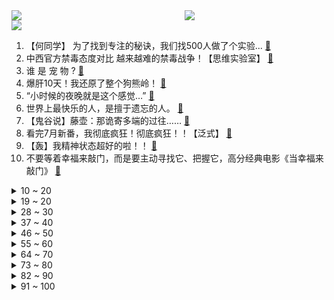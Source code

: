 <div >
	<a style="float:left;width:55%;" href = "https://github.com/anuraghazra/github-readme-stats">
	 <img src = "https://github-readme-stats.vercel.app/api?username=iuuuuuaena&theme=buefy&show_icons=true"/>
	</a>
	<a  style="float:right;width:45%" href = "https://github.com/anuraghazra/github-readme-stats">
	 <img  src="https://github-readme-stats.vercel.app/api/top-langs/?username=anuraghazra&layout=compact"/>
	</a>
	</div>

[![](https://img.shields.io/badge/jxd-@jxdgogogo.xyz-yellowgreen.svg)](https://www.jxdgogogo.xyz)<br>
1. 【何同学】 为了找到专注的秘诀，我们找500人做了个实验... [:link:](//www.bilibili.com/video/BV1fu411G7e3) <br>
2. 中西官方禁毒态度对比 越来越难的禁毒战争！【思维实验室】 [:link:](//www.bilibili.com/video/BV12z4y1W7fj) <br>
3. 谁 是 宠 物 ? [:link:](//www.bilibili.com/video/BV11m4y1s75M) <br>
4. 爆肝10天！我还原了整个狗熊岭！ [:link:](//www.bilibili.com/video/BV1Pm4y1x7Sj) <br>
5. “小时候的夜晚就是这个感觉…” [:link:](//www.bilibili.com/video/BV1eN411a7sh) <br>
6. 世界上最快乐的人，是擅于遗忘的人。 [:link:](//www.bilibili.com/video/BV1wx4y1X73a) <br>
7. 【鬼谷说】藤壶：那诡寄多端的过往…… [:link:](//www.bilibili.com/video/BV1AX4y1J7TU) <br>
8. 看完7月新番，我彻底疯狂！彻底疯狂！！【泛式】 [:link:](//www.bilibili.com/video/BV1jV411579H) <br>
9. 【轰】我精神状态超好的啦！！ [:link:](//www.bilibili.com/video/BV1Nh4y1C7c8) <br>
10. 不要等着幸福来敲门，而是要主动寻找它、把握它，高分经典电影《当幸福来敲门》 [:link:](//www.bilibili.com/video/BV1Su411G7Bp) <br>
<details>
<summary>10 ~ 20</summary>

11. 【诺子】盲人是如何做饭的？看不见也绝对安全的微波炉料理！ [:link:](//www.bilibili.com/video/BV1m94y1Y7Qj) <br>
12. 在这部美国漫画里，我看到了最清醒的中国英雄《80亿个精灵》第一章 [:link:](//www.bilibili.com/video/BV1JV4y1B7Eq) <br>
13. 【散人】国产悬疑惊悚《三伏》 旧时代三眼神童之谜（完结共6P） [:link:](//www.bilibili.com/video/BV1M94y1i7ds) <br>
14. 猫房子第二集更新了 感谢大家的支持和喜欢 [:link:](//www.bilibili.com/video/BV17k4y137tQ) <br>
15. 史上最强台球赛 [:link:](//www.bilibili.com/video/BV1ak4y137NB) <br>
16. 9.1分现象级韩剧！揭秘韩国男人逃不掉的噩梦！一口气看完Netflix爆款《D.P：逃兵追缉令》S1 [:link:](//www.bilibili.com/video/BV1w841127SP) <br>
17. 第一次当知名coser卡琳娜的保镖，我被她的粉丝吓坏了 [:link:](//www.bilibili.com/video/BV1Mz4y147Mo) <br>
18. Fate/Grand Order Memorial Movie 2023 [:link:](//www.bilibili.com/video/BV1hj4119731) <br>
19. 《崩坏3》「林海绮律」线上音乐会 [:link:](//www.bilibili.com/video/BV1w94y1i7f1) <br>
</details>
<details>
<summary>19 ~ 20</summary>

20. 婆媳关系真难搞啊 [:link:](//www.bilibili.com/video/BV1ZP411z7wJ) <br>
21. 他只用站在那，就是我一生的追逐 [:link:](//www.bilibili.com/video/BV1oN41127sc) <br>
22. 回归！！！ [:link:](//www.bilibili.com/video/BV1gX4y1E7is) <br>
23. 探秘全球最危险餐厅，美国死亡谷，牛排馆！！ [:link:](//www.bilibili.com/video/BV1kN411a7Lr) <br>
24. 我是一位住家阿姨，今天教大家巧妙的打包垃圾，希望对大家有帮助 [:link:](//www.bilibili.com/video/BV1om4y1s7NJ) <br>
25. 汽车安全锤 [:link:](//www.bilibili.com/video/BV1ZM4y1s7DN) <br>
26. 见证历史！爆肝65天 我用24亿方块还原了整个蒙德！ [:link:](//www.bilibili.com/video/BV1sk4y1V74D) <br>
27. 【断网补全计划12】肯德基医院，原神启动网络扫毒，白恐龙，十三合一洗发液，雪碧冰薄荷，命运的齿轮开始转动，好强烈的下旋球，香蕉拜年，鹰之一手，若风一指，它最响 [:link:](//www.bilibili.com/video/BV1Bu4y127WY) <br>
28. 有一种只属于B站的美！ [:link:](//www.bilibili.com/video/BV1pp4y157A9) <br>
</details>
<details>
<summary>28 ~ 30</summary>

29. 工地小伙大战食堂大妈 [:link:](//www.bilibili.com/video/BV1TN411Y7aa) <br>
30. 只有你发疯了，别人才正常了 [:link:](//www.bilibili.com/video/BV1rz4y1W7PL) <br>
31. 兄弟们，这一期不看到最后你一定会后悔！ [:link:](//www.bilibili.com/video/BV1Ez4y147og) <br>
32. 暴躁做饭丨辣炒牛蛙 [:link:](//www.bilibili.com/video/BV1jm4y1j7Ey) <br>
33. 【阿一】男人还是纸的好，老公还是女的好 [:link:](//www.bilibili.com/video/BV1A14y167Ct) <br>
34. 【星穹铁道动画】开拓者你怎么谁都抽啊！！！！！ [:link:](//www.bilibili.com/video/BV1rp4y1G7X7) <br>
35. 农民大爷一人模仿大唐三大网红！ [:link:](//www.bilibili.com/video/BV1sV4y1q7wc) <br>
36. 如何在暑假提升快感？ [:link:](//www.bilibili.com/video/BV1XV411V7i3) <br>
37. 【猛男舞团】B站楼下和up主们一起跳《新宝岛》 [:link:](//www.bilibili.com/video/BV1xN411a7VR) <br>
</details>
<details>
<summary>37 ~ 40</summary>

38. 《明日方舟》限定干员「纯烬艾雅法拉」前瞻PV [:link:](//www.bilibili.com/video/BV17V41157KR) <br>
39. 和26000人一起夜爬泰山，日出好美！ [:link:](//www.bilibili.com/video/BV1L8411278C) <br>
40. 现实中擦嘴和动漫中的区别 [:link:](//www.bilibili.com/video/BV1m841117as) <br>
41. 弹珠骗局 [:link:](//www.bilibili.com/video/BV1cN411Y7Db) <br>
42. 好吃好吃好吃好吃好吃！ [:link:](//www.bilibili.com/video/BV1bP41167cp) <br>
43. 我和100位女孩一起，迎接初潮！ [:link:](//www.bilibili.com/video/BV1mm4y1s7Fh) <br>
44. 【舞台2023】朴宰范宁艺卓新歌首秀《你在哪里》合作舞台！ [:link:](//www.bilibili.com/video/BV1wu4y1m7aG) <br>
45. 赎罪是为了更大的贪欲 [:link:](//www.bilibili.com/video/BV1Zu4y1275j) <br>
46. “不疯魔 不成活” [:link:](//www.bilibili.com/video/BV1kz4y1x7cH) <br>
</details>
<details>
<summary>46 ~ 50</summary>

47. 【基德】宇宙最极端的3种生命形式 [:link:](//www.bilibili.com/video/BV1nN411Y7Jz) <br>
48. 一斤烧麦120块？内蒙老板：“小本生意，不敢涨价。” [:link:](//www.bilibili.com/video/BV13k4y137s1) <br>
49. 剥1000只虾，简单吃碗面吧。 [:link:](//www.bilibili.com/video/BV1Zz4y1x7nT) <br>
50. 探秘知了猴所吃神秘部位，解锁知了猴神奇美食 [:link:](//www.bilibili.com/video/BV1MN411Y7zb) <br>
51. 我爸收到粉丝奖牌的反应 [:link:](//www.bilibili.com/video/BV1gu4y1m7DT) <br>
52. 【街头钢琴】史诗级的钢琴大战，30秒围满观众 [:link:](//www.bilibili.com/video/BV1ap4y157Zn) <br>
53. 能让全国男生热血沸腾的歌是什么 [:link:](//www.bilibili.com/video/BV1q14y1z7dF) <br>
54. 把病娇治好了 [:link:](//www.bilibili.com/video/BV1Wk4y137aA) <br>
55. 我认真耍个帅 [:link:](//www.bilibili.com/video/BV1Zx4y197RS) <br>
</details>
<details>
<summary>55 ~ 60</summary>

56. 【小卖部】曾经爆火的小卖部⚡2023年最新战斗力排行 [:link:](//www.bilibili.com/video/BV1Lj41197a2) <br>
57. 不 决 生 死，只 拼 头 铁！ [:link:](//www.bilibili.com/video/BV18u4y127mp) <br>
58. 高中为何用f(x)表示函数？一个视频讲懂！ [:link:](//www.bilibili.com/video/BV1o841117AL) <br>
59. 【阿斗】库布里克没拍成的遗作，历经32年才被好友搬上大荧幕，上映后轰动全球！《人工智能》 [:link:](//www.bilibili.com/video/BV1PM4y1H71X) <br>
60. 这么好的机会拱手说给让给兄弟就让给兄弟？ [:link:](//www.bilibili.com/video/BV1rj41197mF) <br>
61. 这游戏治好了我的颈椎病 [:link:](//www.bilibili.com/video/BV16h4y1k7fs) <br>
62. 女神把你的好当成理所当然，重来一世终于遇见了自己的宝藏女孩【瑶瑶你别后悔完结合集】 [:link:](//www.bilibili.com/video/BV1jX4y1J7Dq) <br>
63. 《我的人间烟火》：它的问题可不只是油田和恋爱脑！藏在现偶剧背后的深度厌女！ [:link:](//www.bilibili.com/video/BV19841117XT) <br>
64. 大厨正在制作美味佳肴，却不料突然吹起了大雪 [:link:](//www.bilibili.com/video/BV1mu4y127WW) <br>
</details>
<details>
<summary>64 ~ 70</summary>

65. 《 新 概 念 赶 海 》 [:link:](//www.bilibili.com/video/BV1gh4y117cZ) <br>
66. 这电影放到如今值百亿票房，也是近十年来评分最高的国产电影 [:link:](//www.bilibili.com/video/BV1jh4y157Ts) <br>
67. 当我们童年没有了特效 [:link:](//www.bilibili.com/video/BV1FP41167w2) <br>
68. 他是懂流量密码的！ [:link:](//www.bilibili.com/video/BV1rc411w7aE) <br>
69. 真人版千王之王！我还原了游戏千爵史诗里的千术！ [:link:](//www.bilibili.com/video/BV1Jh4y1c7xg) <br>
70. 【罗翔】被人遗忘也许才是真正的纪念，谈谈李白、杜甫与高适。。 [:link:](//www.bilibili.com/video/BV18V4y1q749) <br>
71. 向日葵做梦也会笑醒！ [:link:](//www.bilibili.com/video/BV1xh4y1c7on) <br>
72. 20年后才听懂叶惠美丨周杰伦20周年企划丨HOPICO [:link:](//www.bilibili.com/video/BV1pP411z7qh) <br>
73. 师傅，请火速往派出所开 [:link:](//www.bilibili.com/video/BV1TV41157Aw) <br>
</details>
<details>
<summary>73 ~ 80</summary>

74. 室温超导被韩国团队正式实现了？？？ [:link:](//www.bilibili.com/video/BV12h4y1k73o) <br>
75. 第5集｜古法徽墨 [:link:](//www.bilibili.com/video/BV1R14y1R7QE) <br>
76. 请问本集一共出现多少蜘蛛侠？ [:link:](//www.bilibili.com/video/BV1wk4y137ZG) <br>
77. 【医学博士】发烧要不要尽早吃药？| 危险！这种发烧危及生命！ [:link:](//www.bilibili.com/video/BV1bu411G76Z) <br>
78. 就问你们帅不帅吧 [:link:](//www.bilibili.com/video/BV1yc411F7vC) <br>
79. 回顾近代物理 百年探索与发现，平行宇宙真的可能吗？ | 量子物理 (1/4) [:link:](//www.bilibili.com/video/BV1Lc411F7FD) <br>
80. 《崩坏：星穹铁道》刃原创曲「往业支离」 [:link:](//www.bilibili.com/video/BV14P41167dz) <br>
81. 【星铁】刃：这欢迎也太热烈了吧🥵 [:link:](//www.bilibili.com/video/BV1Yu411G7NN) <br>
82. 第一视角教学如何练习做煎饼，免浪费版本#煎饼果子 [:link:](//www.bilibili.com/video/BV1Rx4y197Dd) <br>
</details>
<details>
<summary>82 ~ 90</summary>

83. 想要吃小孩的“铜人雕塑”【恶作剧201】 [:link:](//www.bilibili.com/video/BV13m4y1j7Eo) <br>
84. “ 最 强 众 神 归 位 ” [:link:](//www.bilibili.com/video/BV1KX4y1J7AL) <br>
85. 太像手办！？一场BW的COS,让我社恐变社牛… [:link:](//www.bilibili.com/video/BV11z4y1W75e) <br>
86. 这股劲～我称之为感觉！Queencard翻跳！( *｀ω´) [:link:](//www.bilibili.com/video/BV1Tu4y1m7fo) <br>
87. 一条切片的大草鱼，拿来做水煮鱼片的 [:link:](//www.bilibili.com/video/BV1Q94y1v7eJ) <br>
88. 生活需要烟火气，货真价实的新疆羊肉串不该被杭州淘汰 [:link:](//www.bilibili.com/video/BV14P411z7dU) <br>
89. 2017年的一个视频决定了我的命运 [:link:](//www.bilibili.com/video/BV16u4y1U7Zi) <br>
90. （这也能解说？！）史上最燃弹珠大赛2023赛季【04】创造记录！！！ [:link:](//www.bilibili.com/video/BV1fu4y1273C) <br>
91. 【TF家族】《九九八十一（one last time）》第四集：3层小屋，4方汇聚。 [:link:](//www.bilibili.com/video/BV1ZV411V7Qd) <br>
</details>
<details>
<summary>91 ~ 100</summary>

92. 柯莱COS：暑 假 销 售 王 ！ [:link:](//www.bilibili.com/video/BV1kh4y1k7Pi) <br>
93. 【Kevin的木头】收了一位木雕学徒导致我不自信了 [:link:](//www.bilibili.com/video/BV1Ru411G78C) <br>
94. 刘慈欣文笔最好的小说，一场全盘皆输的比赛，一场虽千万人吾往矣的人民战争 科幻小说——《光荣与梦想》 [:link:](//www.bilibili.com/video/BV1EV4y1B7F4) <br>
95. 连续跑步一年，身体会发生什么变化？ [:link:](//www.bilibili.com/video/BV1Gk4y1V7oy) <br>
96. 雪豹：任何人没看过这个视频我都会伤心的ok？斑头雁一家“跳崖”引发的趣味故事，怎么可以这么好笑！ [:link:](//www.bilibili.com/video/BV1mp4y157e1) <br>
97. 你没看过的《西游记》名场面！ [:link:](//www.bilibili.com/video/BV1ac411F7a5) <br>
98. 30后要求70后给00后起名叫：建军 [:link:](//www.bilibili.com/video/BV1gz4y1x7Li) <br>
99. 龙 颜 大 悦 [:link:](//www.bilibili.com/video/BV1vz4y1x71A) <br>
100. 捕 蛇 记 [:link:](//www.bilibili.com/video/BV1rV4y1q77a) <br>
</details>
